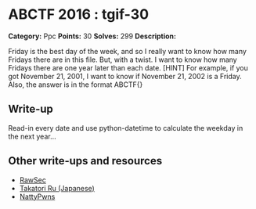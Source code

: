 # ABCTF 2016 : tgif-30

**Category:** Ppc
**Points:** 30
**Solves:** 299
**Description:**

Friday is the best day of the week, and so I really want to know how many Fridays there are in this file. But, with a twist. I want to know how many Fridays there are one year later than each date.
[HINT] For example, if you got November 21, 2001, I want to know if November 21, 2002 is a Friday. Also, the answer is in the format ABCTF{}

## Write-up

Read-in every date and use python-datetime to calculate the weekday in the next year...


## Other write-ups and resources

* [RawSec](https://rawsec.ml/en/ABCTF-30-TGIF-Programming/)
* [Takatori Ru (Japanese)](http://yuelab82.hatenablog.com/entry/2016/07/24/042028)
* [NattyPwns](https://ctftime.org/writeup/3617)
